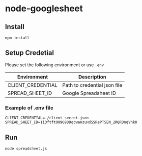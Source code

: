 # node-googlesheet

## Install
```
npm install
```

## Setup Credetial

Please set the following environment or use `.env`

Environment | Description |
-| - |
CLIENT_CREDENTIAL | Path to credential json file
SPREAD_SHEET_ID | Google Spreadsheet ID

### Example of .env file

```
CLIENT_CREDENTIAL=./client_secret.json
SPREAD_SHEET_ID=1i3ftftO09G9DDqcwaHzuHdSSRePTSEN_2RQRDnqVhk0
```

## Run
```
node spreadsheet.js
```
